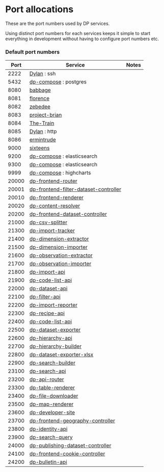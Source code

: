 Port allocations
================

These are the port numbers used by DP services.

Using distinct port numbers for each services keeps it simple to start everything
in development without having to configure port numbers etc.

### Default port numbers

| Port  | Service | Notes
| ----- | ------- | -----
| 2222  | [Dylan](https://github.com/ONSdigital/Dylan) : ssh |
| 5432  | [dp-compose](https://github.com/ONSdigital/dp-compose) : postgres |
| 8080  | [babbage](https://github.com/ONSdigital/babbage) |
| 8081  | [florence](https://github.com/ONSdigital/florence) |
| 8082  | [zebedee](https://github.com/ONSdigital/zebedee) |
| 8083  | [project-brian](https://github.com/ONSdigital/project-brian) |
| 8084  | [The-Train](https://github.com/ONSdigital/The-Train) |
| 8085  | [Dylan](https://github.com/ONSdigital/Dylan) : http |
| 8086  | [ermintrude](https://github.com/ONSdigital/ermintrude) |
| 9000  | [sixteens](https://github.com/ONSdigital/sixteens) |
| 9200  | [dp-compose](https://github.com/ONSdigital/dp-compose) : elasticsearch |
| 9300  | [dp-compose](https://github.com/ONSdigital/dp-compose) : elasticsearch |
| 9999  | [dp-compose](https://github.com/ONSdigital/dp-compose) : highcharts |
| 20000 | [dp-frontend-router](https://github.com/ONSdigital/dp-frontend-router) |
| 20001 | [dp-frontend-filter-dataset-controller](https://github.com/ONSdigital/dp-frontend-filter-dataset-controller)
| 20010 | [dp-frontend-renderer](https://github.com/ONSdigital/dp-frontend-renderer) |
| 20020 | [dp-content-resolver](https://github.com/ONSdigital/dp-content-resolver) |
| 20200 | [dp-frontend-dataset-controller](https://github.com/ONSdigital/dp-frontend-dataset-controller)
| 21000 | [dp-csv-splitter](https://github.com/ONSdigital/dp-csv-splitter) |
| 21300 | [dp-import-tracker](https://github.com/ONSdigital/dp-import-tracker) |
| 21400 | [dp-dimension-extractor](https://github.com/ONSdigital/dp-dimension-extractor) |
| 21500 | [dp-dimension-importer](https://github.com/ONSdigital/dp-dimension-importer) |
| 21600 | [dp-observation-extractor](https://github.com/ONSdigital/dp-observation-extractor) |
| 21700 | [dp-observation-importer](https://github.com/ONSdigital/dp-observation-importer) |
| 21800 | [dp-import-api](https://github.com/ONSdigital/dp-import-api) |
| 21900 | [dp-code-list-api](https://github.com/ONSdigital/dp-code-list-api) |
| 22000 | [dp-dataset-api](https://github.com/ONSdigital/dp-dataset-api) |
| 22100 | [dp-filter-api](https://github.com/ONSdigital/dp-filter-api) |
| 22200 | [dp-import-reporter](https://github.com/ONSdigital/dp-import-reporter) |
| 22300 | [dp-recipe-api](https://github.com/ONSdigital/dp-recipe-api) |
| 22400 | [dp-code-list-api](https://github.com/ONSdigital/dp-code-list-api) |
| 22500 | [dp-dataset-exporter](https://github.com/ONSdigital/dp-dataset-exporter) |
| 22600 | [dp-hierarchy-api](https://github.com/ONSdigital/dp-hierarchy-api) |
| 22700 | [dp-hierarchy-builder](https://github.com/ONSdigital/dp-hierarchy-builder) |
| 22800 | [dp-dataset-exporter-xlsx](https://github.com/ONSdigital/dp-dataset-exporter-xlsx) |
| 22900 | [dp-search-builder](https://github.com/ONSdigital/dp-search-builder) |
| 23100 | [dp-search-api](https://github.com/ONSdigital/dp-search-api) |
| 23200 | [dp-api-router](https://github.com/ONSdigital/dp-api-router) |
| 23300 | [dp-table-renderer](https://github.com/ONSdigital/dp-table-renderer) |
| 23400 | [dp-file-downloader](https://github.com/ONSdigital/dp-file-downloader) |
| 23500 | [dp-map-renderer](https://github.com/ONSdigital/dp-map-renderer) |
| 23600 | [dp-developer-site](http://github.com/ONSdigital/dp-developer-site) |
| 23700 | [dp-frontend-geography-controller](https://github.com/ONSdigital/dp-frontend-geography-controller) |
| 23800 | [dp-identity-api](https://github.com/ONSdigital/dp-identity-api) |
| 23900 | [dp-search-query](https://github.com/ONSdigital/dp-search-query) |
| 24000 | [dp-publishing-dataset-controller](https://github.com/ONSdigital/dp-publishing-dataset-controller) |
| 24100 | [dp-frontend-cookie-controller](https://github.com/ONSdigital/dp-frontend-cookie-controller) |
| 24200 | [dp-bulletin-api](https://github.com/ONSdigital/dp-bulletin-api) |

